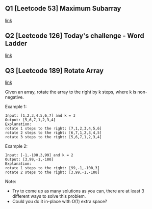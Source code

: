 ## Q1 [Leetcode 53] Maximum Subarray

[link](https://leetcode.com/problems/maximum-subarray/description/)

## Q2 [Leetcode 126] Today's challenge - Word Ladder

[link](https://leetcode.com/problems/word-ladder-ii/description/)

## Q3 [Leetcode 189] Rotate Array
[link](https://leetcode.com/problems/rotate-array/)

Given an array, rotate the array to the right by k steps, where k is non-negative.

Example 1:
```
Input: [1,2,3,4,5,6,7] and k = 3
Output: [5,6,7,1,2,3,4]
Explanation:
rotate 1 steps to the right: [7,1,2,3,4,5,6]
rotate 2 steps to the right: [6,7,1,2,3,4,5]
rotate 3 steps to the right: [5,6,7,1,2,3,4]
```
Example 2:
```
Input: [-1,-100,3,99] and k = 2
Output: [3,99,-1,-100]
Explanation:
rotate 1 steps to the right: [99,-1,-100,3]
rotate 2 steps to the right: [3,99,-1,-100]
```
Note:

* Try to come up as many solutions as you can, there are at least 3 different ways to solve this problem.
* Could you do it in-place with O(1) extra space?
